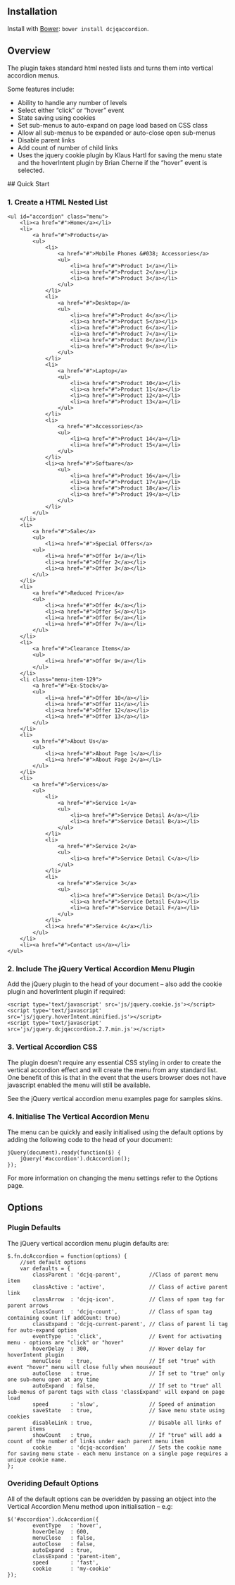 ## Installation

Install with [Bower](http://bower.io): `bower install dcjqaccordion`.

## Overview

The plugin takes standard html nested lists and turns them into vertical accordion menus.

Some features include:

 - Ability to handle any number of levels
 - Select either “click” or “hover” event
 - State saving using cookies
 - Set sub-menus to auto-expand on page load based on CSS class
 - Allow all sub-menus to be expanded or auto-close open sub-menus
 - Disable parent links
 - Add count of number of child links
 - Uses the jquery cookie plugin by Klaus Hartl for saving the menu state and the hoverIntent plugin by Brian Cherne if the “hover” event is selected.

## Quick Start

### 1. Create a HTML Nested List

```
<ul id="accordion" class="menu">
    <li><a href="#">Home</a></li>
    <li>
        <a href="#">Products</a>
        <ul>
            <li>
                <a href="#">Mobile Phones &#038; Accessories</a>
                <ul>
                    <li><a href="#">Product 1</a></li>
                    <li><a href="#">Product 2</a></li>
                    <li><a href="#">Product 3</a></li>
                </ul>
            </li>
            <li>
                <a href="#">Desktop</a>
                <ul>
                    <li><a href="#">Product 4</a></li>
                    <li><a href="#">Product 5</a></li>
                    <li><a href="#">Product 6</a></li>
                    <li><a href="#">Product 7</a></li>
                    <li><a href="#">Product 8</a></li>
                    <li><a href="#">Product 9</a></li>
                </ul>
            </li>
            <li>
                <a href="#">Laptop</a>
                <ul>
                    <li><a href="#">Product 10</a></li>
                    <li><a href="#">Product 11</a></li>
                    <li><a href="#">Product 12</a></li>
                    <li><a href="#">Product 13</a></li>
                </ul>
            </li>
            <li>
                <a href="#">Accessories</a>
                <ul>
                    <li><a href="#">Product 14</a></li>
                    <li><a href="#">Product 15</a></li>
                </ul>
            </li>
            <li><a href="#">Software</a>
                <ul>
                    <li><a href="#">Product 16</a></li>
                    <li><a href="#">Product 17</a></li>
                    <li><a href="#">Product 18</a></li>
                    <li><a href="#">Product 19</a></li>
                </ul>
            </li>
        </ul>
    </li>
    <li>
        <a href="#">Sale</a>
        <ul>
            <li><a href="#">Special Offers</a>
        <ul>
            <li><a href="#">Offer 1</a></li>
            <li><a href="#">Offer 2</a></li>
            <li><a href="#">Offer 3</a></li>
        </ul>
    </li>
    <li>
        <a href="#">Reduced Price</a>
        <ul>
            <li><a href="#">Offer 4</a></li>
            <li><a href="#">Offer 5</a></li>
            <li><a href="#">Offer 6</a></li>
            <li><a href="#">Offer 7</a></li>
        </ul>
    </li>
    <li>
        <a href="#">Clearance Items</a>
        <ul>
            <li><a href="#">Offer 9</a></li>
        </ul>
    </li>
    <li class="menu-item-129">
        <a href="#">Ex-Stock</a>
        <ul>
            <li><a href="#">Offer 10</a></li>
            <li><a href="#">Offer 11</a></li>
            <li><a href="#">Offer 12</a></li>
            <li><a href="#">Offer 13</a></li>
        </ul>
    </li>
    <li>
        <a href="#">About Us</a>
        <ul>
            <li><a href="#">About Page 1</a></li>
            <li><a href="#">About Page 2</a></li>
        </ul>
    </li>
    <li>
        <a href="#">Services</a>
        <ul>
            <li>
                <a href="#">Service 1</a>
                <ul>
                    <li><a href="#">Service Detail A</a></li>
                    <li><a href="#">Service Detail B</a></li>
                </ul>
            </li>
            <li>
                <a href="#">Service 2</a>
                <ul>
                    <li><a href="#">Service Detail C</a></li>
                </ul>
            </li>
            <li>
                <a href="#">Service 3</a>
                <ul>
                    <li><a href="#">Service Detail D</a></li>
                    <li><a href="#">Service Detail E</a></li>
                    <li><a href="#">Service Detail F</a></li>
                </ul>
            </li>
            <li><a href="#">Service 4</a></li>
        </ul>
    </li>
    <li><a href="#">Contact us</a></li>
</ul>
```

### 2. Include The jQuery Vertical Accordion Menu Plugin

Add the jQuery plugin to the head of your document – also add the cookie plugin and hoverIntent plugin if required:

```
<script type='text/javascript' src='js/jquery.cookie.js'></script>
<script type='text/javascript' src='js/jquery.hoverIntent.minified.js'></script>
<script type='text/javascript' src='js/jquery.dcjqaccordion.2.7.min.js'></script>
```

### 3. Vertical Accordion CSS

The plugin doesn’t require any essential CSS styling in order to create the vertical accordion effect and will create the menu from any standard list. One benefit of this is that in the event that the users browser does not have javascript enabled the menu will still be available.

See the jQuery vertical accordion menu examples page for samples skins.

### 4. Initialise The Vertical Accordion Menu

The menu can be quickly and easily initialised using the default options by adding the following code to the head of your document:

```
jQuery(document).ready(function($) {
    jQuery('#accordion').dcAccordion();
});
```

For more information on changing the menu settings refer to the Options page.

## Options

### Plugin Defaults

The jQuery vertical accordion menu plugin defaults are:

```
$.fn.dcAccordion = function(options) {
    //set default options
    var defaults = {
        classParent : 'dcjq-parent',         //Class of parent menu item
        classActive : 'active',              // Class of active parent link
        classArrow  : 'dcjq-icon',           // Class of span tag for parent arrows
        classCount  : 'dcjq-count',          // Class of span tag containing count (if addCount: true)
        classExpand : 'dcjq-current-parent', // Class of parent li tag for auto-expand option
        eventType   : 'click',               // Event for activating menu - options are "click" or "hover"
        hoverDelay  : 300,                   // Hover delay for hoverIntent plugin
        menuClose   : true,                  // If set "true" with event "hover" menu will close fully when mouseout
        autoClose   : true,                  // If set to "true" only one sub-menu open at any time
        autoExpand  : false,                 // If set to "true" all sub-menus of parent tags with class 'classExpand' will expand on page load
        speed       : 'slow',                // Speed of animation
        saveState   : true,                  // Save menu state using cookies
        disableLink : true,                  // Disable all links of parent items
        showCount   : true,                  // If "true" will add a count of the number of links under each parent menu item
        cookie      : 'dcjq-accordion'       // Sets the cookie name for saving menu state - each menu instance on a single page requires a unique cookie name.
};
```

### Overiding Default Options
All of the default options can be overidden by passing an object into the Vertical Accordion Menu method upon initialisation – e.g:

```
$('#accordion').dcAccordion({
        eventType   : 'hover',
        hoverDelay  : 600,
        menuClose   : false,
        autoClose   : false,
        autoExpand  : true,
        classExpand : 'parent-item',
        speed       : 'fast',
        cookie      : 'my-cookie'
});
```

